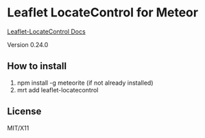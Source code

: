 # Leaflet LocateControl for Meteor

[Leaflet-LocateControl Docs](https://github.com/domoritz/leaflet-locatecontrol)

Version 0.24.0

## How to install 
1. npm install -g meteorite (if not already installed)
2. mrt add leaflet-locatecontrol

## License
MIT/X11